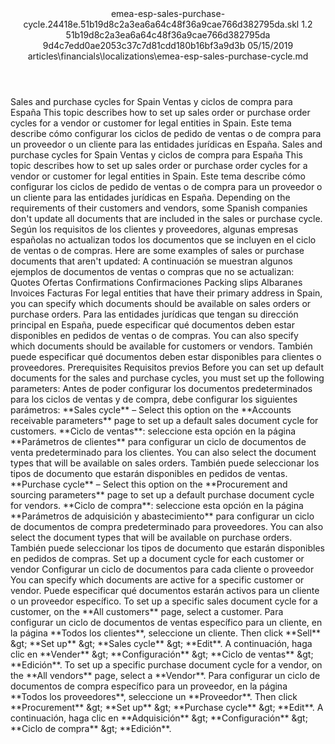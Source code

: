 <?xml version="1.0" encoding="UTF-8"?>
<xliff xmlns:logoport="urn:logoport:xliffeditor:xliff-extras:1.0" xmlns:xsi="http://www.w3.org/2001/XMLSchema-instance" xmlns="urn:oasis:names:tc:xliff:document:1.2" xmlns:xliffext="urn:microsoft:content:schema:xliffextensions" version="1.2" xsi:schemaLocation="urn:oasis:names:tc:xliff:document:1.2 xliff-core-1.2-transitional.xsd">
  <file datatype="xml" source-language="en-US" original="emea-esp-sales-purchase-cycle.md" target-language="es-ES">
    <header>
      <tool tool-company="Microsoft" tool-version="1.0-7889195" tool-name="mdxliff" tool-id="mdxliff"/>
      <xliffext:skl_file_name>emea-esp-sales-purchase-cycle.24418e.51b19d8c2a3ea6a64c48f36a9cae766d382795da.skl</xliffext:skl_file_name>
      <xliffext:version>1.2</xliffext:version>
      <xliffext:ms.openlocfilehash>51b19d8c2a3ea6a64c48f36a9cae766d382795da</xliffext:ms.openlocfilehash>
      <xliffext:ms.sourcegitcommit>9d4c7edd0ae2053c37c7d81cdd180b16bf3a9d3b</xliffext:ms.sourcegitcommit>
      <xliffext:ms.lasthandoff>05/15/2019</xliffext:ms.lasthandoff>
      <xliffext:ms.openlocfilepath>articles\financials\localizations\emea-esp-sales-purchase-cycle.md</xliffext:ms.openlocfilepath>
    </header>
    <body>
      <group extype="content" id="content">
        <trans-unit xml:space="preserve" translate="yes" id="101" restype="x-metadata">
          <source>Sales and purchase cycles for Spain</source>
        <target logoport:matchpercent="101" state="translated" state-qualifier="leveraged-tm">Ventas y ciclos de compra para España</target></trans-unit>
        <trans-unit xml:space="preserve" translate="yes" id="102" restype="x-metadata">
          <source>This topic describes how to set up sales order or purchase order cycles for a vendor or customer for legal entities in Spain.</source>
        <target logoport:matchpercent="101" state="translated" state-qualifier="leveraged-tm">Este tema describe cómo configurar los ciclos de pedido de ventas o de compra para un proveedor o un cliente para las entidades jurídicas en España.</target></trans-unit>
        <trans-unit xml:space="preserve" translate="yes" id="103">
          <source>Sales and purchase cycles for Spain</source>
        <target logoport:matchpercent="101" state="translated" state-qualifier="leveraged-tm">Ventas y ciclos de compra para España</target></trans-unit>
        <trans-unit xml:space="preserve" translate="yes" id="104">
          <source>This topic describes how to set up sales order or purchase order cycles for a vendor or customer for legal entities in Spain.</source>
        <target logoport:matchpercent="101" state="translated" state-qualifier="leveraged-tm">Este tema describe cómo configurar los ciclos de pedido de ventas o de compra para un proveedor o un cliente para las entidades jurídicas en España.</target></trans-unit>
        <trans-unit xml:space="preserve" translate="yes" id="105">
          <source>Depending on the requirements of their customers and vendors, some Spanish companies don't update all documents that are included in the sales or purchase cycle.</source>
        <target logoport:matchpercent="101" state="translated" state-qualifier="leveraged-tm">Según los requisitos de los clientes y proveedores, algunas empresas españolas no actualizan todos los documentos que se incluyen en el ciclo de ventas o de compras.</target></trans-unit>
        <trans-unit xml:space="preserve" translate="yes" id="106">
          <source>Here are some examples of sales or purchase documents that aren't updated:</source>
        <target logoport:matchpercent="101" state="translated" state-qualifier="leveraged-tm">A continuación se muestran algunos ejemplos de documentos de ventas o compras que no se actualizan:</target></trans-unit>
        <trans-unit xml:space="preserve" translate="yes" id="107">
          <source>Quotes</source>
        <target logoport:matchpercent="101" state="translated" state-qualifier="leveraged-tm">Ofertas</target></trans-unit>
        <trans-unit xml:space="preserve" translate="yes" id="108">
          <source>Confirmations</source>
        <target logoport:matchpercent="101" state="translated" state-qualifier="leveraged-tm">Confirmaciones</target></trans-unit>
        <trans-unit xml:space="preserve" translate="yes" id="109">
          <source>Packing slips</source>
        <target logoport:matchpercent="101" state="translated" state-qualifier="leveraged-tm">Albaranes</target></trans-unit>
        <trans-unit xml:space="preserve" translate="yes" id="110">
          <source>Invoices</source>
        <target logoport:matchpercent="101" state="translated" state-qualifier="leveraged-tm">Facturas</target></trans-unit>
        <trans-unit xml:space="preserve" translate="yes" id="111">
          <source>For legal entities that have their primary address in Spain, you can specify which documents should be available on sales orders or purchase orders.</source>
        <target logoport:matchpercent="101" state="translated" state-qualifier="leveraged-tm">Para las entidades jurídicas que tengan su dirección principal en España, puede especificar qué documentos deben estar disponibles en pedidos de ventas o de compras.</target></trans-unit>
        <trans-unit xml:space="preserve" translate="yes" id="112">
          <source>You can also specify which documents should be available for customers or vendors.</source>
        <target logoport:matchpercent="101" state="translated" state-qualifier="leveraged-tm">También puede especificar qué documentos deben estar disponibles para clientes o proveedores.</target></trans-unit>
        <trans-unit xml:space="preserve" translate="yes" id="113">
          <source>Prerequisites</source>
        <target logoport:matchpercent="101" state="translated" state-qualifier="leveraged-tm">Requisitos previos</target></trans-unit>
        <trans-unit xml:space="preserve" translate="yes" id="114">
          <source>Before you can set up default documents for the sales and purchase cycles, you must set up the following parameters:</source>
        <target logoport:matchpercent="101" state="translated" state-qualifier="leveraged-tm">Antes de poder configurar los documentos predeterminados para los ciclos de ventas y de compra, debe configurar los siguientes parámetros:</target></trans-unit>
        <trans-unit xml:space="preserve" translate="yes" id="115">
          <source><bpt id="p1">**</bpt>Sales cycle<ept id="p1">**</ept> – Select this option on the <bpt id="p2">**</bpt>Accounts receivable parameters<ept id="p2">**</ept> page to set up a default sales document cycle for customers.</source>
        <target logoport:matchpercent="101" state="translated" state-qualifier="leveraged-tm"><bpt id="p1">**</bpt>Ciclo de ventas<ept id="p1">**</ept>: seleccione esta opción en la página <bpt id="p2">**</bpt>Parámetros de clientes<ept id="p2">**</ept> para configurar un ciclo de documentos de venta predeterminado para los clientes.</target></trans-unit>
        <trans-unit xml:space="preserve" translate="yes" id="116">
          <source>You can also select the document types that will be available on sales orders.</source>
        <target logoport:matchpercent="101" state="translated" state-qualifier="leveraged-tm">También puede seleccionar los tipos de documento que estarán disponibles en pedidos de ventas.</target></trans-unit>
        <trans-unit xml:space="preserve" translate="yes" id="117">
          <source><bpt id="p1">**</bpt>Purchase cycle<ept id="p1">**</ept> – Select this option on the <bpt id="p2">**</bpt>Procurement and sourcing parameters<ept id="p2">**</ept> page to set up a default purchase document cycle for vendors.</source>
        <target logoport:matchpercent="101" state="translated" state-qualifier="leveraged-tm"><bpt id="p1">**</bpt>Ciclo de compra<ept id="p1">**</ept>: seleccione esta opción en la página <bpt id="p2">**</bpt>Parámetros de adquisición y abastecimiento<ept id="p2">**</ept> para configurar un ciclo de documentos de compra predeterminado para proveedores.</target></trans-unit>
        <trans-unit xml:space="preserve" translate="yes" id="118">
          <source>You can also select the document types that will be available on purchase orders.</source>
        <target logoport:matchpercent="101" state="translated" state-qualifier="leveraged-tm">También puede seleccionar los tipos de documento que estarán disponibles en pedidos de compras.</target></trans-unit>
        <trans-unit xml:space="preserve" translate="yes" id="119">
          <source>Set up a document cycle for each customer or vendor</source>
        <target logoport:matchpercent="101" state="translated" state-qualifier="leveraged-tm">Configurar un ciclo de documentos para cada cliente o proveedor</target></trans-unit>
        <trans-unit xml:space="preserve" translate="yes" id="120">
          <source>You can specify which documents are active for a specific customer or vendor.</source>
        <target logoport:matchpercent="101" state="translated" state-qualifier="leveraged-tm">Puede especificar qué documentos estarán activos para un cliente o un proveedor específico.</target></trans-unit>
        <trans-unit xml:space="preserve" translate="yes" id="121">
          <source>To set up a specific sales document cycle for a customer, on the <bpt id="p1">**</bpt>All customers<ept id="p1">**</ept> page, select a customer.</source>
        <target logoport:matchpercent="101" state="translated" state-qualifier="leveraged-tm">Para configurar un ciclo de documentos de ventas específico para un cliente, en la página <bpt id="p1">**</bpt>Todos los clientes<ept id="p1">**</ept>, seleccione un cliente.</target></trans-unit>
        <trans-unit xml:space="preserve" translate="yes" id="122">
          <source>Then click <bpt id="p1">**</bpt>Sell<ept id="p1">**</ept> <ph id="ph1">&amp;gt;</ph> <bpt id="p2">**</bpt>Set up<ept id="p2">**</ept> <ph id="ph2">&amp;gt;</ph> <bpt id="p3">**</bpt>Sales cycle<ept id="p3">**</ept> <ph id="ph3">&amp;gt;</ph> <bpt id="p4">**</bpt>Edit<ept id="p4">**</ept>.</source>
        <target logoport:matchpercent="101" state="translated" state-qualifier="leveraged-tm">A continuación, haga clic en <bpt id="p1">**</bpt>Vender<ept id="p1">**</ept> <ph id="ph1">&amp;gt;</ph> <bpt id="p2">**</bpt>Configuración<ept id="p2">**</ept> <ph id="ph2">&amp;gt;</ph> <bpt id="p3">**</bpt>Ciclo de ventas<ept id="p3">**</ept> <ph id="ph3">&amp;gt;</ph> <bpt id="p4">**</bpt>Edición<ept id="p4">**</ept>.</target></trans-unit>
        <trans-unit xml:space="preserve" translate="yes" id="123">
          <source>To set up a specific purchase document cycle for a vendor, on the <bpt id="p1">**</bpt>All vendors<ept id="p1">**</ept> page, select a <bpt id="p2">**</bpt>Vendor<ept id="p2">**</ept>.</source>
        <target logoport:matchpercent="101" state="translated" state-qualifier="leveraged-tm">Para configurar un ciclo de documentos de compra específico para un proveedor, en la página <bpt id="p1">**</bpt>Todos los proveedores<ept id="p1">**</ept>, seleccione un <bpt id="p2">**</bpt>Proveedor<ept id="p2">**</ept>.</target></trans-unit>
        <trans-unit xml:space="preserve" translate="yes" id="124">
          <source>Then click <bpt id="p1">**</bpt>Procurement<ept id="p1">**</ept> <ph id="ph1">&amp;gt;</ph> <bpt id="p2">**</bpt>Set up<ept id="p2">**</ept> <ph id="ph2">&amp;gt;</ph> <bpt id="p3">**</bpt>Purchase cycle<ept id="p3">**</ept> <ph id="ph3">&amp;gt;</ph> <bpt id="p4">**</bpt>Edit<ept id="p4">**</ept>.</source>
        <target logoport:matchpercent="101" state="translated" state-qualifier="leveraged-tm">A continuación, haga clic en <bpt id="p1">**</bpt>Adquisición<ept id="p1">**</ept> <ph id="ph1">&amp;gt;</ph> <bpt id="p2">**</bpt>Configuración<ept id="p2">**</ept> <ph id="ph2">&amp;gt;</ph> <bpt id="p3">**</bpt>Ciclo de compra<ept id="p3">**</ept> <ph id="ph3">&amp;gt;</ph> <bpt id="p4">**</bpt>Edición<ept id="p4">**</ept>.</target></trans-unit>
      </group>
    </body>
  </file>
</xliff>